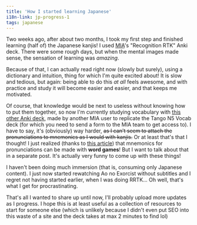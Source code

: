 ```yaml
---
title: 'How I started learning Japanese'
i18n-link: jp-progress-1
tags: japanese
---
```


Two weeks ago, after about two months, I took my first step and finished learning (half of) the Japanese kanjis!
I used [MIA](https://massimmersionapproach.com/table-of-contents/stage-1/jp-quickstart-guide)'s "Recognition RTK" Anki deck.
There were some rough days, but when the mental images made sense, the sensation of learning was _amazing_.

Because of that, I can actually read right now (slowly but surely), using a dictionary and intuition, thing for which I'm quite excited about!
It is slow and tedious, but again: being able to do this _at all_ feels awesome, and with practice and study it will become easier and easier, and that keeps me motivated.

<!--more-->

Of course, that knowledge would be next to useless without knowing how to put them together, so now I'm currently studying vocabulary with [this other Anki deck](https://ankiweb.net/shared/info/1679429599), made by another MIA user to replicate the Tango N5 Vocab deck (for which you need to send a form to the MIA team to get access to).
I have to say, it's (obviously) way harder, ~~as I can't seem to attach the pronunciations to mnemonics as I would with kanjis.~~
Or at least that's that I thought!
I just realized (thanks to [this article](http://learnjapaneseonline.info/2013/12/20/japanese-mnemonics)) that mnemonics for pronunciations can be made with **word games**!
But I want to talk about that in a separate post.
It's actually very funny to come up with these things!

I haven't been doing much immersion (that is, consuming only Japanese content).
I just now started rewatching Ao no Exorcist without subtitles and I regret not having started earlier, when I was doing RRTK...
Oh well, that's what I get for procrastinating.

That's all I wanted to share up until now, I'll probably upload more updates as I progress.
I hope this is at least useful as a collection of resources to start for someone else (which is unlikely because I didn't even put SEO into this waste of a site and the deck takes at max 2 minutes to find lol)
